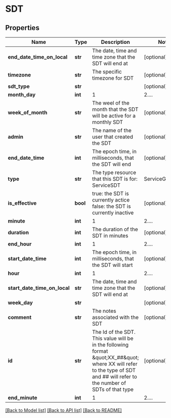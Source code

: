 # SDT

## Properties
Name | Type | Description | Notes
------------ | ------------- | ------------- | -------------
**end_date_time_on_local** | **str** | The date, time and time zone that the SDT will end at | [optional] 
**timezone** | **str** | The specific timezone for SDT | [optional] 
**sdt_type** | **str** |  | [optional] 
**month_day** | **int** | 1 | 2....| 31 The day of the month that the SDT will be active for a monthly SDT | [optional] 
**week_of_month** | **str** | The weel of the month that the SDT will be active for a monthly SDT | [optional] 
**admin** | **str** | The name of the user that created the SDT | [optional] 
**end_date_time** | **int** | The epoch time, in milliseconds, that the SDT will end | [optional] 
**type** | **str** | The type resource that this SDT is for: ServiceSDT | ServiceGroupSDT | DeviceSDT | DeviceGroupSDT | CollectorSDT | DeviceBatchJobSDT | DeviceDataSourceSDT | DeviceEventSourceSDT | DeviceDataSourceInstanceSDT | DeviceDataSourceInstanceGroupSDT | 
**is_effective** | **bool** | true: the SDT is currently actice false: the SDT is currently inactive | [optional] 
**minute** | **int** | 1 | 2....| 60 The minute of the hour that the SDT should begin for a repeating SDT | [optional] 
**duration** | **int** | The duration of the SDT in minutes | [optional] 
**end_hour** | **int** | 1 | 2....| 24 The hour that the SDT ends for a repeating SDT | [optional] 
**start_date_time** | **int** | The epoch time, in milliseconds, that the SDT will start | [optional] 
**hour** | **int** | 1 | 2....| 24 The hour that the SDT will start for a repeating SDT (daily, weekly, or monthly) | [optional] 
**start_date_time_on_local** | **str** | The date, time and time zone that the SDT will end at | [optional] 
**week_day** | **str** |  | [optional] 
**comment** | **str** | The notes associated with the SDT | [optional] 
**id** | **str** | The Id of the SDT. This value will be in the following format \&quot;XX_##\&quot; where XX will refer to the type of SDT and ## will refer to the number of SDTs of that type | [optional] 
**end_minute** | **int** | 1 | 2....| 60 The minute of the hour that the SDT ends for a repeating SDT | [optional] 

[[Back to Model list]](../README.md#documentation-for-models) [[Back to API list]](../README.md#documentation-for-api-endpoints) [[Back to README]](../README.md)


